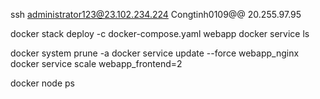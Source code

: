 ssh administrator123@23.102.234.224
Congtinh0109@@ 
20.255.97.95 

 docker stack deploy -c docker-compose.yaml webapp
docker service ls



docker system prune -a
docker service update --force webapp_nginx
docker service scale webapp_frontend=2

docker node ps
